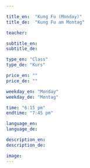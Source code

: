 ```yaml
---

title_en:  "Kung Fu (Monday)"
title_de:  "Kung Fu am Montag"

teacher:

subtitle_en:
subtitle_de:

type_en: "Class"
type_de: "Kurs"

price_en: ""
price_de: ""

weekday_en: "Monday"
weekday_de: "Montag"

time: "6:15 pm"
endtime: "7:45 pm"

language_en:
language_de:

description_en:
description_de:

image:
---
```

